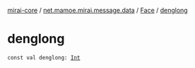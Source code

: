 [mirai-core](../../index.md) / [net.mamoe.mirai.message.data](../index.md) / [Face](index.md) / [denglong](./denglong.md)

# denglong

`const val denglong: `[`Int`](https://kotlinlang.org/api/latest/jvm/stdlib/kotlin/-int/index.html)